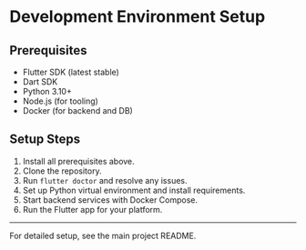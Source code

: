 # Development Environment Setup

## Prerequisites
- Flutter SDK (latest stable)
- Dart SDK
- Python 3.10+
- Node.js (for tooling)
- Docker (for backend and DB)

## Setup Steps
1. Install all prerequisites above.
2. Clone the repository.
3. Run `flutter doctor` and resolve any issues.
4. Set up Python virtual environment and install requirements.
5. Start backend services with Docker Compose.
6. Run the Flutter app for your platform.

---

For detailed setup, see the main project README.
